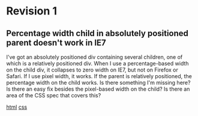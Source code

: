 # Revision 1
## Percentage width child in absolutely positioned parent doesn't work in IE7

I've got an absolutely positioned div containing several children, one of which is a relatively positioned div. When I use a percentage-based width on the child div, it collapses to zero width on IE7, but not on Firefox or Safari. If I use pixel width, it works. If the parent is relatively positioned, the percentage width on the child works. Is there something I'm missing here? Is there an easy fix besides the pixel-based width on the child? Is there an area of the CSS spec that covers this?

[html](https://stackoverflow.com/questions/tagged/html) [css](https://stackoverflow.com/questions/tagged/css)
